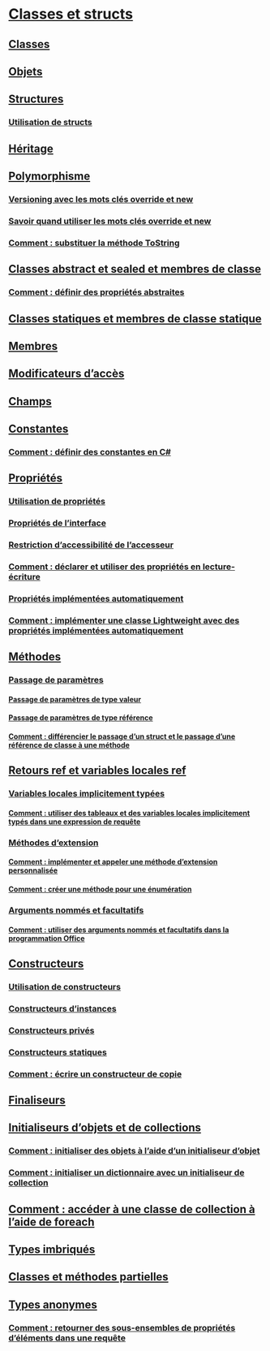 # [Classes et structs](index.md)
## [Classes](classes.md)
## [Objets](objects.md)
## [Structures](structs.md)
### [Utilisation de structs](using-structs.md)
## [Héritage](inheritance.md)
## [Polymorphisme](polymorphism.md)
### [Versioning avec les mots clés override et new](versioning-with-the-override-and-new-keywords.md)
### [Savoir quand utiliser les mots clés override et new](knowing-when-to-use-override-and-new-keywords.md)
### [Comment : substituer la méthode ToString](how-to-override-the-tostring-method.md)
## [Classes abstract et sealed et membres de classe](abstract-and-sealed-classes-and-class-members.md)
### [Comment : définir des propriétés abstraites](how-to-define-abstract-properties.md)
## [Classes statiques et membres de classe statique](static-classes-and-static-class-members.md)
## [Membres](members.md)
## [Modificateurs d’accès](access-modifiers.md)
## [Champs](fields.md)
## [Constantes](constants.md)
### [Comment : définir des constantes en C#](how-to-define-constants.md)
## [Propriétés](properties.md)
### [Utilisation de propriétés](using-properties.md)
### [Propriétés de l’interface](interface-properties.md)
### [Restriction d’accessibilité de l’accesseur](restricting-accessor-accessibility.md)
### [Comment : déclarer et utiliser des propriétés en lecture-écriture](how-to-declare-and-use-read-write-properties.md)
### [Propriétés implémentées automatiquement](auto-implemented-properties.md)
### [Comment : implémenter une classe Lightweight avec des propriétés implémentées automatiquement](how-to-implement-a-lightweight-class-with-auto-implemented-properties.md)
## [Méthodes](methods.md)
### [Passage de paramètres](passing-parameters.md)
#### [Passage de paramètres de type valeur](passing-value-type-parameters.md)
#### [Passage de paramètres de type référence](passing-reference-type-parameters.md)
#### [Comment : différencier le passage d’un struct et le passage d’une référence de classe à une méthode](how-to-know-the-difference-passing-a-struct-and-passing-a-class-to-a-method.md)
## [Retours ref et variables locales ref](ref-returns.md)
### [Variables locales implicitement typées](implicitly-typed-local-variables.md)
#### [Comment : utiliser des tableaux et des variables locales implicitement typés dans une expression de requête](how-to-use-implicitly-typed-local-variables-and-arrays-in-a-query-expression.md)
### [Méthodes d’extension](extension-methods.md)
#### [Comment : implémenter et appeler une méthode d’extension personnalisée](how-to-implement-and-call-a-custom-extension-method.md)
#### [Comment : créer une méthode pour une énumération](how-to-create-a-new-method-for-an-enumeration.md)
### [Arguments nommés et facultatifs](named-and-optional-arguments.md)
#### [Comment : utiliser des arguments nommés et facultatifs dans la programmation Office](how-to-use-named-and-optional-arguments-in-office-programming.md)
## [Constructeurs](constructors.md)
### [Utilisation de constructeurs](using-constructors.md)
### [Constructeurs d’instances](instance-constructors.md)
### [Constructeurs privés](private-constructors.md)
### [Constructeurs statiques](static-constructors.md)
### [Comment : écrire un constructeur de copie](how-to-write-a-copy-constructor.md)
## [Finaliseurs](destructors.md)
## [Initialiseurs d’objets et de collections](object-and-collection-initializers.md)
### [Comment : initialiser des objets à l’aide d’un initialiseur d’objet](how-to-initialize-objects-by-using-an-object-initializer.md)
### [Comment : initialiser un dictionnaire avec un initialiseur de collection](how-to-initialize-a-dictionary-with-a-collection-initializer.md)
## [Comment : accéder à une classe de collection à l’aide de foreach](how-to-access-a-collection-class-with-foreach.md)
## [Types imbriqués](nested-types.md)
## [Classes et méthodes partielles](partial-classes-and-methods.md)
## [Types anonymes](anonymous-types.md)
### [Comment : retourner des sous-ensembles de propriétés d’éléments dans une requête](how-to-return-subsets-of-element-properties-in-a-query.md)
